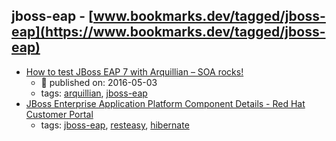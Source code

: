 jboss-eap - [www.bookmarks.dev/tagged/jboss-eap](https://www.bookmarks.dev/tagged/jboss-eap)
---
* [How to test JBoss EAP 7 with Arquillian – SOA rocks!](http://serviceorientedarchitect.com/how-to-test-jboss-eap-7-with-arquillian/)
    * :calendar: published on: 2016-05-03
    * tags: [arquillian](../tagged/arquillian.md), [jboss-eap](../tagged/jboss-eap.md)
* [JBoss Enterprise Application Platform Component Details - Red Hat Customer Portal](https://access.redhat.com/articles/112673)
    * tags: [jboss-eap](../tagged/jboss-eap.md), [resteasy](../tagged/resteasy.md), [hibernate](../tagged/hibernate.md)
